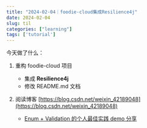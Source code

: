 ```yaml
---
title: "2024-02-04｜foodie-cloud集成Resilience4j"
date: 2024-02-04
slug: til
categories: ["learning"]
tags: ['tutorial']
---
```




今天做了什么：

1. 重构 foodie-cloud 项目
   - 集成 **Resilience4j**
   - 修改 README.md 文档

2. 阅读博客 [https://blog.csdn.net/weixin_42189048](https://blog.csdn.net/weixin_42189048)
   - [Enum + Validation 的个人最佳实践 demo 分享](https://blog.csdn.net/weixin_42189048/article/details/125276495?spm=1001.2014.3001.5501)



